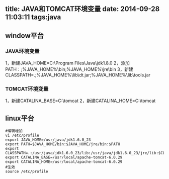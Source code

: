 title: JAVA和TOMCAT环境变量
date: 2014-09-28 11:03:11
tags:java
---
## window平台 ##
### JAVA环境变量 ###
1，新建JAVA_HOME=C:\Program Files\Java\jdk1.8.0
2，添加PATH：;%JAVA_HOME%\bin;%JAVA_HOME%\jre\bin
3，新建CLASSPATH=.;%JAVA_HOME%\lib\dt.jar;%JAVA_HOME%\lib\tools.jar
### TOMCAT环境变量 ###
1，新建CATALINA_BASE=C:\tomcat
2，新建CATALINA_HOME=C:\tomcat
## linux平台 ##
```
#编辑增加
vi /etc/profile
export JAVA_HOME=/usr/java/jdk1.6.0_23
export PATH=$JAVA_HOME/bin:$JAVA_HOME/jre/bin:$PATH
export CLASSPATH=.:/usr/java/jdk1.6.0_23/lib:/usr/java/jdk1.6.0_23/jre/lib:$CLASSPATH
export CATALINA_BASE=/usr/local/apache-tomcat-6.0.29 
export CATALINA_HOME=/usr/local/apache-tomcat-6.0.29
#生效
source /etc/profile
```
